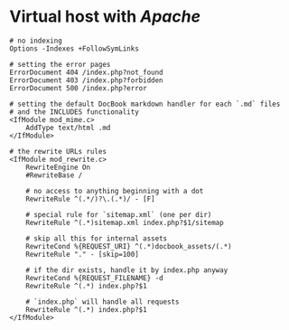 Virtual host with *Apache*
==========================


    # no indexing
    Options -Indexes +FollowSymLinks
    
    # setting the error pages
    ErrorDocument 404 /index.php?not_found
    ErrorDocument 403 /index.php?forbidden
    ErrorDocument 500 /index.php?error
    
    # setting the default DocBook markdown handler for each `.md` files
    # and the INCLUDES functionality
    <IfModule mod_mime.c>
        AddType text/html .md
    </IfModule>
    
    # the rewrite URLs rules
    <IfModule mod_rewrite.c>
        RewriteEngine On
        #RewriteBase /
    
        # no access to anything beginning with a dot
        RewriteRule ^(.*/)?\.(.*)/ - [F]
    
        # special rule for `sitemap.xml` (one per dir)
        RewriteRule ^(.*)sitemap.xml index.php?$1/sitemap
    
        # skip all this for internal assets
        RewriteCond %{REQUEST_URI} ^(.*)docbook_assets/(.*)
        RewriteRule "." - [skip=100]
    
        # if the dir exists, handle it by index.php anyway
        RewriteCond %{REQUEST_FILENAME} -d
        RewriteRule ^(.*) index.php?$1
    
        # `index.php` will handle all requests
        RewriteRule ^(.*) index.php?$1
    </IfModule>
